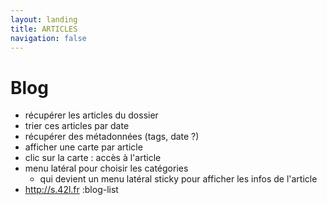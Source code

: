 ```yaml
---
layout: landing
title: ARTICLES
navigation: false
---
```

# Blog
- récupérer les articles du dossier
- trier ces articles par date
- récupérer des métadonnées (tags, date ?)
- afficher une carte par article
- clic sur la carte : accès à l'article
- menu latéral pour choisir les catégories
  - qui devient un menu latéral sticky pour afficher les infos de l'article
- http://s.42l.fr
:blog-list